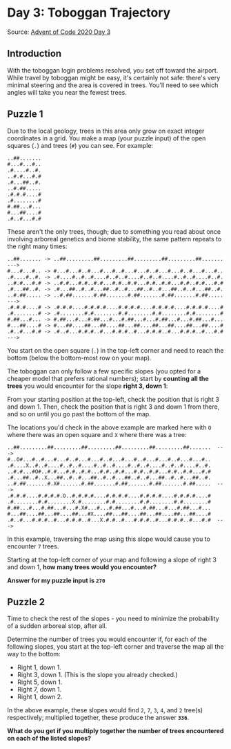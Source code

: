 # Day 3: Toboggan Trajectory
Source: [Advent of Code 2020 Day 3](https://adventofcode.com/2020/day/3)

## Introduction
With the toboggan login problems resolved, you set off toward the airport.
While travel by toboggan might be easy, it's certainly not safe: 
there's very minimal steering and the area is covered in trees. 
You'll need to see which angles will take you near the fewest trees.

## Puzzle 1
Due to the local geology, trees in this area only grow on exact integer coordinates in a grid. 
You make a map (your puzzle input) of the open squares (`.`) and trees (`#`) you can see. For example:

    ..##.......
    #...#...#..
    .#....#..#.
    ..#.#...#.#
    .#...##..#.
    ..#.##.....
    .#.#.#....#
    .#........#
    #.##...#...
    #...##....#
    .#..#...#.#

These aren't the only trees, though; due to something you read about once involving arboreal genetics and biome stability,
the same pattern repeats to the right many times:

    ..##....... -> ..##.........##.........##.........##.........##.......  --->
    #...#...#.. -> #...#...#..#...#...#..#...#...#..#...#...#..#...#...#..
    .#....#..#. -> .#....#..#..#....#..#..#....#..#..#....#..#..#....#..#.
    ..#.#...#.# -> ..#.#...#.#..#.#...#.#..#.#...#.#..#.#...#.#..#.#...#.#
    .#...##..#. -> .#...##..#..#...##..#..#...##..#..#...##..#..#...##..#.
    ..#.##..... -> ..#.##.......#.##.......#.##.......#.##.......#.##.....  --->
    .#.#.#....# -> .#.#.#....#.#.#.#....#.#.#.#....#.#.#.#....#.#.#.#....#
    .#........# -> .#........#.#........#.#........#.#........#.#........#
    #.##...#... -> #.##...#...#.##...#...#.##...#...#.##...#...#.##...#...
    #...##....# -> #...##....##...##....##...##....##...##....##...##....#
    .#..#...#.# -> .#..#...#.#.#..#...#.#.#..#...#.#.#..#...#.#.#..#...#.#  --->


You start on the open square (`.`) in the top-left corner and need to reach the bottom 
(below the bottom-most row on your map).

The toboggan can only follow a few specific slopes (you opted for a cheaper model that prefers rational numbers); 
start by **counting all the trees** you would encounter for the slope **right 3, down 1**:

From your starting position at the top-left, check the position that is right 3 and down 1. 
Then, check the position that is right 3 and down 1 from there, and so on until you go past the bottom of the map.

The locations you'd check in the above example are marked here with `O` where there was an open square 
and `X` where there was a tree:

    ..##.........##.........##.........##.........##.........##.......  --->
    #..O#...#..#...#...#..#...#...#..#...#...#..#...#...#..#...#...#..
    .#....X..#..#....#..#..#....#..#..#....#..#..#....#..#..#....#..#.
    ..#.#...#O#..#.#...#.#..#.#...#.#..#.#...#.#..#.#...#.#..#.#...#.#
    .#...##..#..X...##..#..#...##..#..#...##..#..#...##..#..#...##..#.
    ..#.##.......#.X#.......#.##.......#.##.......#.##.......#.##.....  --->
    .#.#.#....#.#.#.#.O..#.#.#.#....#.#.#.#....#.#.#.#....#.#.#.#....#
    .#........#.#........X.#........#.#........#.#........#.#........#
    #.##...#...#.##...#...#.X#...#...#.##...#...#.##...#...#.##...#...
    #...##....##...##....##...#X....##...##....##...##....##...##....#
    .#..#...#.#.#..#...#.#.#..#...X.#.#..#...#.#.#..#...#.#.#..#...#.#  --->

In this example, traversing the map using this slope would cause you to encounter `7` trees.

Starting at the top-left corner of your map and following a slope of right 3 and down 1, 
**how many trees would you encounter?**

**Answer for my puzzle input is `270`**

## Puzzle 2
Time to check the rest of the slopes - you need to minimize the probability of a sudden arboreal stop, after all.

Determine the number of trees you would encounter if, for each of the following slopes, 
you start at the top-left corner and traverse the map all the way to the bottom:

- Right 1, down 1.
- Right 3, down 1. (This is the slope you already checked.)
- Right 5, down 1.
- Right 7, down 1.
- Right 1, down 2.

In the above example, these slopes would find `2`, `7`, `3`, `4`, and `2` tree(s) respectively; multiplied together, 
these produce the answer **`336`**.

**What do you get if you multiply together the number of trees encountered on each of the listed slopes?**
